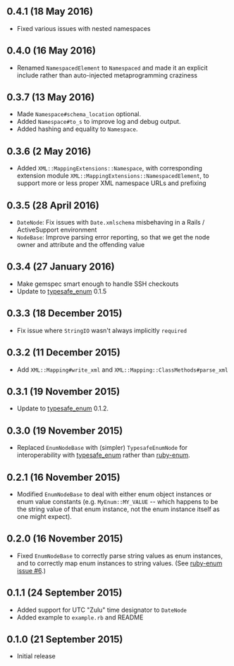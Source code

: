## 0.4.1 (18 May 2016)

- Fixed various issues with nested namespaces

## 0.4.0 (16 May 2016)

- Renamed `NamespacedElement` to `Namespaced` and made it an explicit include rather than auto-injected
  metaprogramming craziness

## 0.3.7 (13 May 2016)

- Made `Namespace#schema_location` optional.
- Added `Namespace#to_s` to improve log and debug output.
- Added hashing and equality to `Namespace`.

## 0.3.6 (2 May 2016)

- Added `XML::MappingExtensions::Namespace`, with corresponding extension module
  `XML::MappingExtensions::NamespacedElement`, to support more or less proper XML namespace
  URLs and prefixing

## 0.3.5 (28 April 2016)

- `DateNode`: Fix issues with `Date.xmlschema` misbehaving in a Rails / ActiveSupport environment
- `NodeBase`: Improve parsing error reporting, so that we get the node owner and attribute and the offending value

## 0.3.4 (27 January 2016)

- Make gemspec smart enough to handle SSH checkouts
- Update to [typesafe_enum](https://github.com/dmolesUC3/typesafe_enum) 0.1.5

## 0.3.3 (18 December 2015)

- Fix issue where `StringIO` wasn't always implicitly `required`

## 0.3.2 (11 December 2015)

- Add `XML::Mapping#write_xml` and `XML::Mapping::ClassMethods#parse_xml`

## 0.3.1 (19 November 2015)

- Update to [typesafe_enum](https://github.com/dmolesUC3/typesafe_enum) 0.1.2.

## 0.3.0 (19 November 2015)

- Replaced `EnumNodeBase` with (simpler) `TypesafeEnumNode` for interoperability
  with [typesafe_enum](https://github.com/dmolesUC3/typesafe_enum) rather than
  [ruby-enum](https://github.com/dblock/ruby-enum/).

## 0.2.1 (16 November 2015)

- Modified `EnumNodeBase` to deal with either enum object instances or enum value
  constants (e.g. `MyEnum::MY_VALUE` -- which happens to be the string value
  of that enum instance, not the enum instance itself as one might expect).

## 0.2.0 (16 November 2015)

- Fixed `EnumNodeBase` to correctly parse string values as enum instances,
  and to correctly map enum instances to string values.
  (See [ruby-enum issue #6](https://github.com/dblock/ruby-enum/issues/6).)

## 0.1.1 (24 September 2015)

- Added support for UTC "Zulu" time designator to `DateNode`
- Added example to `example.rb` and README

## 0.1.0 (21 September 2015)

- Initial release
